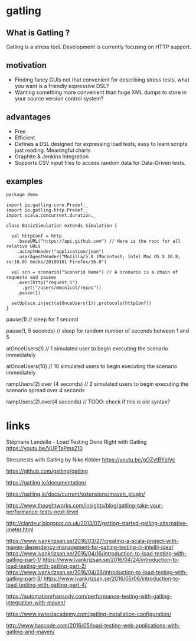 
# gatling

## What is Gatling ?

Gatling is a stress tool. Development is currently focusing on HTTP support.

## motivation

* Finding fancy GUIs not that convenient for describing stress tests, what you want is a friendly expressive DSL?
* Wanting something more convenient than huge XML dumps to store in your source version control system?

## advantages

* Free
* Efficient
* Defines a DSL designed for expressing load tests, easy to learn scripts just reading.
Meaningful charts
* Graphite & Jenkins Integration
* Supports CSV input files to access random data for Data-Driven tests.

## examples

```
package demo

import io.gatling.core.Predef._
import io.gatling.http.Predef._
import scala.concurrent.duration._

class BasicSimulation extends Simulation {

  val httpConf = http
    .baseURL("https://api.github.com") // Here is the root for all relative URLs
    .acceptHeader("application/json")
    .userAgentHeader("Mozilla/5.0 (Macintosh; Intel Mac OS X 10.8; rv:16.0) Gecko/20100101 Firefox/16.0")

  val scn = scenario("Scenario Name") // A scenario is a chain of requests and pauses
    .exec(http("request_1")
      .get("/users/mmcnicol/repos"))
    .pause(1)

  setUp(scn.inject(atOnceUsers(1)).protocols(httpConf))
}

```

pause(1) // sleep for 1 second

pause(1, 5 seconds) // sleep for random number of seconds between 1 and 5

atOnceUsers(1) // 1 simulated user to begin executing the scenario immediately

atOnceUsers(10) // 10 simulated users to begin executing the scenario immediately

rampUsers(2) over (4 seconds) // 2 simulated users to begin executing the scenario spread over 4 seconds

rampUsers(2).over(4 seconds) // TODO: check if this is old syntax?



# links

Stéphane Landelle - Load Testing Done Right with Gatling https://youtu.be/VUPTaPms210

Stresstests with Gatling by Niko Köbler https://youtu.be/gOZvtBYzIVc

https://github.com/gatling/gatling

https://gatling.io/documentation/

https://gatling.io/docs/current/extensions/maven_plugin/

https://www.thoughtworks.com/insights/blog/gatling-take-your-performance-tests-next-level

http://clardeur.blogspot.co.uk/2013/07/getting-started-gatling-alternative-jmeter.html

https://www.ivankrizsan.se/2016/03/27/creating-a-scala-project-with-maven-dependency-management-for-gatling-testing-in-intellij-idea/
https://www.ivankrizsan.se/2016/04/16/introduction-to-load-testing-with-gatling-part-1/
https://www.ivankrizsan.se/2016/04/24/introduction-to-load-testing-with-gatling-part-2/
https://www.ivankrizsan.se/2016/04/26/introduction-to-load-testing-with-gatling-part-3/
https://www.ivankrizsan.se/2016/05/06/introduction-to-load-testing-with-gatling-part-4/

https://automationrhapsody.com/performance-testing-with-gatling-integration-with-maven/

https://www.swtestacademy.com/gatling-installation-configuration/

http://www.hascode.com/2016/05/load-testing-web-applications-with-gatling-and-maven/

